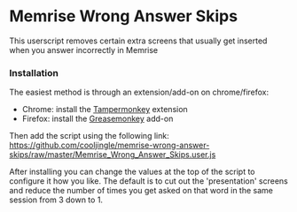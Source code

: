 # Memrise Wrong Answer Skips

This userscript removes certain extra screens that usually get inserted when you answer incorrectly in Memrise

### Installation

The easiest method is through an extension/add-on on chrome/firefox:

- Chrome: install the [Tampermonkey](https://chrome.google.com/webstore/detail/dhdgffkkebhmkfjojejmpbldmpobfkfo) extension
- Firefox: install the [Greasemonkey](https://addons.mozilla.org/en-US/firefox/addon/greasemonkey/) add-on

Then add the script using the following link: https://github.com/cooljingle/memrise-wrong-answer-skips/raw/master/Memrise_Wrong_Answer_Skips.user.js

After installing you can change the values at the top of the script to configure it how you like. The default is to cut out the 'presentation' screens and reduce the number of times you get asked on that word in the same session from 3 down to 1.
